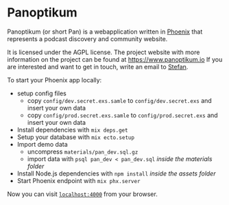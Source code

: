 # Panoptikum

Panoptikum (or short Pan) is a webapplication written in [Phoenix](http://www.phoenixframework.org/)
that represents a podcast discovery and community website.

It is licensed under the AGPL license.
The project website with more information on the project can be found at https://www.panoptikum.io
If you are interested and want to get in touch, write an email to [Stefan](mailto:stefan@panoptikum.io).

To start your Phoenix app locally:

  * setup config files
    * copy `config/dev.secret.exs.samle` to `config/dev.secret.exs` and insert your own data
    * copy `config/prod.secret.exs.samle` to `config/prod.secret.exs` and insert your own data
  * Install dependencies with `mix deps.get`
  * Setup your database with `mix ecto.setup`
  * Import demo data
    * uncompress `materials/pan_dev.sql.gz`
    * import data with `psql pan_dev < pan_dev.sql` _inside the materials folder_
  * Install Node.js dependencies with `npm install` _inside the assets folder_
  * Start Phoenix endpoint with `mix phx.server`

Now you can visit [`localhost:4000`](http://localhost:4000) from your browser.
